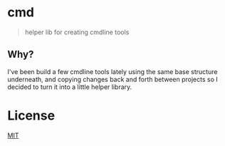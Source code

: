 # cmd
> helper lib for creating cmdline tools

## Why?
I've been build a few cmdline tools lately using the same base structure underneath,
and copying changes back and forth between projects so I decided to turn it into a little
helper library.

# License
[MIT](LICENSE)